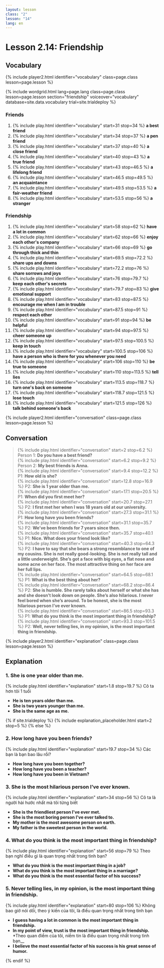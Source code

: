```yaml
---
layout: lesson
class: "2"
lesson: "14"	
lang: en
---
```


# Lesson 2.14: Friendship


## Vocabulary
{% include player2.html identifier="vocabulary" class=page.class lesson=page.lesson %}


{% include wordgrid.html lang=page.lang
		class=page.class 
		lesson=page.lesson 
		section="friendship"
		voiceover="vocabulary"
		database=site.data.vocabulary 
		trial=site.trialdeploy %}


### Friends

1. {% include play.html identifier="vocabulary" start=31 stop=34 %} __a best friend__ 
2. {% include play.html identifier="vocabulary" start=34 stop=37 %} __a pen friend__ 
3. {% include play.html identifier="vocabulary" start=37 stop=40 %} __a close friend__ 
4. {% include play.html identifier="vocabulary" start=40 stop=43 %} __a true friend__ 
5. {% include play.html identifier="vocabulary" start=43 stop=46.5 %} __a lifelong friend__ 
6. {% include play.html identifier="vocabulary" start=46.5 stop=49.5 %} __an acquaintance__ 
7. {% include play.html identifier="vocabulary" start=49.5 stop=53.5 %} __a fair-weather friend__ 
8. {% include play.html identifier="vocabulary" start=53.5 stop=56 %} __a stranger__ 


### Friendship 

1. {% include play.html identifier="vocabulary" start=58 stop=62 %}  __have a lot in common__ 
2. {% include play.html identifier="vocabulary" start=62 stop=66 %}  __enjoy each other's company__ 
3. {% include play.html identifier="vocabulary" start=66 stop=69 %}  __go through thick and thin__ 
4. {% include play.html identifier="vocabulary" start=69.5 stop=72.2 %}  __share ups and downs__ 
5. {% include play.html identifier="vocabulary" start=72.2 stop=76 %}  __share sorrows and joys__ 
6. {% include play.html identifier="vocabulary" start=76 stop=79.7 %}  __keep each other's secrets__ 
7. {% include play.html identifier="vocabulary" start=79.7 stop=83 %}  __give emotional support__ 
8. {% include play.html identifier="vocabulary" start=83 stop=87.5 %}  __encourage me when I am in trouble__ 
9. {% include play.html identifier="vocabulary" start=87.5 stop=91 %}  __respect each other__ 
10. {% include play.html identifier="vocabulary" start=91 stop=94 %}  __be helpful__ 
11. {% include play.html identifier="vocabulary" start=94 stop=97.5 %}  __cheer someone up__ 
12. {% include play.html identifier="vocabulary" start=97.5 stop=100.5 %}  __keep in touch__ 
13. {% include play.html identifier="vocabulary" start=100.5 stop=106 %}  __have a person who is there for you whenever you need__ 
14. {% include play.html identifier="vocabulary" start=106 stop=110 %}  __be true to someone__ 
15. {% include play.html identifier="vocabulary" start=110 stop=113.5 %}  __tell lies__ 
16. {% include play.html identifier="vocabulary" start=113.5 stop=118.7 %}  __turn one's back on someone__ 
17. {% include play.html identifier="vocabulary" start=118.7 stop=121.5 %}  __lose touch__ 
18. {% include play.html identifier="vocabulary" start=121.5 stop=126 %}  __talk behind someone's back__ 


{% include player2.html identifier="conversation" class=page.class lesson=page.lesson %}
## Conversation


> {% include play.html identifier="conversation" start=2 stop=6.2 %} Person 1: __Do you have a best friend?__     
> {% include play.html identifier="conversation" start=6.2 stop=9.2 %} Person 2: __My best friends is Anna.__   
> {% include play.html identifier="conversation" start=9.4 stop=12.2 %}  P1: __How old is she?__    
> {% include play.html identifier="conversation" start=12.8 stop=16.9 %}  P2: __She is 1 year older than me.__   
> {% include play.html identifier="conversation" start=17.1 stop=20.5 %}  P1: __When did you first meet her?__     
> {% include play.html identifier="conversation" start=20.7 stop=27.1 %}  P2: __I first met her when I was 18 years old at our university.__     
> {% include play.html identifier="conversation" start=27.3 stop=31.1 %}  P1: __How long have you been friends?__     
> {% include play.html identifier="conversation" start=31.1 stop=35.7 %}  P2: __We’ve been friends for 7 years since then.__     
> {% include play.html identifier="conversation" start=35.7 stop=40.1 %}  P1: __Nice. What does your friend look like?__      
> {% include play.html identifier="conversation" start=40.3 stop=64.3 %}  P2: __I have to say that she bears a strong resemblance to one of my cousins. She is not really   good-looking. She is not really tall and a little underweight. She’s got a face with big eyes, a flat nose and some acne on her face. The most attractive thing on her face are her full lips.__    
> {% include play.html identifier="conversation" start=64.5 stop=68.1 %}  P1: __What is the best thing about her?__     
> {% include play.html identifier="conversation" start=68.2 stop=86.4 %}  P2: __She is  humble. She rarely talks about herself or what she has and she doesn’t look down on people. She’s also hilarious. I never feel bored when she’s around. To be honest, she is the most hilarious person I’ve ever known.__    
> {% include play.html identifier="conversation" start=86.5 stop=93.3 %}  P1: __What do you think is the most important thing in friendship?__   
> {% include play.html identifier="conversation" start=93.3 stop=101.5 %}  P2: __Well, never telling lies, in my opinion, is the most important thing in friendship.__ 



{% include player2.html identifier="explanation" class=page.class lesson=page.lesson %}
## Explanation

### 1. She is one year older than me. 

{% include play.html identifier="explanation" start=1.8 stop=19.7 %} 
Cô ta hơn tôi 1 tuổi 

- __He is ten years older than me.__ 
- __She is two years younger than me.__ 
- __She is the same age as me.__ 

{% if site.trialdeploy %}
	{% include explanation_placeholder.html start=2 stop=5 %}
	{% else %}


###  2. How long have you been friends?

{% include play.html identifier="explanation" start=19.7 stop=34 %}
Các bạn là bạn bao lâu rồi?

- __How long have you been together?__  
- __How long have you been a teacher?__  
- __How long have you been in Vietnam?__  

###  3. She is the most hilarious person I’ve ever known.

{% include play.html identifier="explanation" start=34 stop=56 %}
Cô ta là người hài hước nhất mà tôi từng biết

- __She is the friendliest person I've ever met.__ 
- __She is the most boring person I've ever talked to.__ 
- __My mother is the most awesome person on earth.__ 
- __My father is the sweetest person in the world.__ 

###  4. What do you think is the most important thing in friendship?

{% include play.html identifier="explanation" start=56 stop=79 %}
Theo bạn nghĩ điều gì là quan trọng nhất trong tình bạn?


- __What do you think is the most important thing in a job?__ 
- __What do you think is the most important thing in a marriage?__ 
- __What do you think is the most essential factor of his success?__ 

###  5.  Never telling lies, in my opinion, is the most important thing in friendship.

{% include play.html identifier="explanation" start=80 stop=106 %}
Không bao giờ nói dối, theo ý kiến của tôi, là điều quan trọng nhất trong tình bạn


- __I guess having a lot in common is the most important thing in friendship.__ 
- __In my point of view, trust is the most important thing in friendship.__ *Theo quan điểm của tôi, niềm tin là điều quan trọng nhất trong tình bạn__
- __I believe the most essential factor of his success is his great sense of humor.__ 


{% endif %}